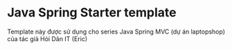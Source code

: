 # Java Spring Starter template

Template này được sử dụng cho series Java Spring MVC (dự án laptopshop) của tác giả Hỏi Dân IT (Eric)
